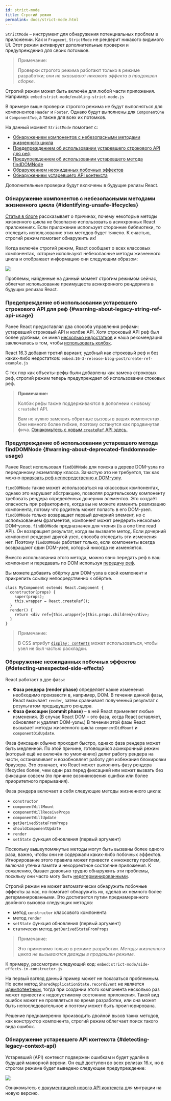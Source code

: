 ```yaml
---
id: strict-mode
title: Строгий режим
permalink: docs/strict-mode.html
---
```


`StrictMode` – инструмент для обнаружения потенциальных проблем в приложении. Как и `Fragment`, `StrictMode` не рендерит никакого видимого UI. Этот режим активирует дополнительные проверки и предупреждения для своих потомков.

> Примечание:
>
> Проверки строгого режима работают только в режиме разработки; _они не оказывают никакого эффекта в продакшен сборке_.

Строгий режим может быть включён для любой части приложения. Например:
`embed:strict-mode/enabling-strict-mode.js`

В примере выше проверки строгого режима *не* будут выполняться для компонентов `Header` и `Footer`. Однако будут выполнены для `ComponentOne` и `ComponentTwo`, а также для всех их потомков.

На данный момент `StrictMode` помогает с:
* [Обнаружением компонентов с небезопасными методами жизненного цикла](#identifying-unsafe-lifecycles)
* [Предепреждением об использовании устаревшего строкового API для реф](#warning-about-legacy-string-ref-api-usage)
* [Предупреждением об использовании устаревшего метода findDOMNode](#warning-about-deprecated-finddomnode-usage)
* [Обраружением неожиданных побочных эффектов](#detecting-unexpected-side-effects)
* [Обнаружением устаревшего API контекста](#detecting-legacy-context-api)

Дополнительные проверки будут включены в будущие релизы React.

### Обнаружение компонентов с небезопасными методами жизненного цикла {#identifying-unsafe-lifecycles}

[Статья в блоге](/blog/2018/03/27/update-on-async-rendering.html) рассказывает о причинах, почему некоторые методы жизненного цикла не безопасно использовать в асинхронных React приложениях. Если приложение использует сторонние библиотеки, то отследить использование этих методов будет тяжело. К счастью, строгий режим помогает обнаружить их!

Когда включён строгий режим, React сообщает о всех классовых компонентах, которые используют небезопасные методы жизненного цикла и отображает информацию они следующим образом:

![](../images/blog/strict-mode-unsafe-lifecycles-warning.png)

Проблемы, найденные на данный момент строгим режимом сейчас, облегчат использование преимуществ асинхронного рендеринга в будущих релизах React.

### Предепреждение об использовании устаревшего строкового API для реф {#warning-about-legacy-string-ref-api-usage}

Ранее React предоставлял два способа управления рефами: устаревший строковый API и колбэк API. Хотя строковый API реф был более удобным, он имел [несколько недостатков](https://github.com/facebook/react/issues/1373) и наша рекомендация заключалась в том, чтобы [использовать колбэк](/docs/refs-and-the-dom.html#legacy-api-string-refs).

React 16.3 добавил третий вариант, удобный как строковый реф и без каких-либо недостатков:
`embed:16-3-release-blog-post/create-ref-example.js`

С тех пор как объекты-рефы были добавлены как замена строковых реф, строгий режим теперь предупреждает об использовании стоковых реф.

> **Примечание:**
>
> Колбэк рефы также поддерживаются в дополнеии к новому `createRef` API.
>
> Вам не нужно заменять обратные вызовы в ваших компонентах. Они немного более гибкие, поэтому останутся как продвинутая фича.
[Ознакомьтесь с новым `createRef` API здесь.](/docs/refs-and-the-dom.html)

### Предупреждение об использовании устаревшего метода findDOMNode {#warning-about-deprecated-finddomnode-usage}

Ранее React использовал `findDOMNode` для поиска в дереве DOM-узла по переданному экземпляру класса. Зачастую это не требуется, так как можно [привязать реф непосредственно к DOM-узлу](/docs/refs-and-the-dom.html#creating-refs).

`findDOMNode` также может использоваться на классовых компонентах, однако это нарушает абстракцию, позволяя родительскому компоненту требовать рендера определённых дочерних элементов. Это создаёт опасность при рефакторинге, когда вы не можете изменить реализацию компонента, потому что родитель может попасть в его DOM-узел. `findDOMNode` только возвращает первый дочерний элемент, но с использованием фрагментов, компонент может рендерить несколько DOM-узлов. `findDOMNode` предназначен для чтения (is a one time read API). Он возвращает результат, когда вы вызваете метод. Если дочерний компонент рендерит другой узел, способа отследить эти изменения нет. Поэтому `findDOMNode` работает только, если компоненты всегда возвращают один DOM-узел, который никогда не изменяется.

Вместо использования этого метода, можно явно передать реф в ваш компонент и передавать по DOM используя [передачу реф](/docs/forwarding-refs.html#forwarding-refs-to-dom-components).

Вы можете добавить обёртку для DOM-узла в свой компонент и прикрепить ссылку непосредственно к обёртке.

```javascript{4,7}
class MyComponent extends React.Component {
  constructor(props) {
    super(props);
    this.wrapper = React.createRef();
  }
  render() {
    return <div ref={this.wrapper}>{this.props.children}</div>;
  }
}
```

> Примечание:
>
> В CSS атрибут [`display: contents`](https://developer.mozilla.org/ru/docs/Web/CSS/display#display_contents) может использоваться, чтобы узел не был частью раскладки.

### Обраружение неожиданных побочных эффектов {#detecting-unexpected-side-effects}

React работает в две фазы:
* **Фаза рендера (render phase)** определяет какие изменения необходимо произвести в, например, DOM. В течении данной фазы, React вызывает `render`, затем сравнивает полученный результат с результатом предыдущего рендера.
* **Фаза фиксации (commit phase)** – в ней React применяет любые изменения. (В случае React DOM – это фаза, когда React вставляет, обновляет и удаляет DOM-узлы.) В течении этой фазы React вызывает методы жизненного цикла `componentDidMount` и `componentDidUpdate`.

Фаза фиксации обычно проходит быстро, однако фаза рендера может быть медленной. По этой причине, готовящийся асинхронный режим (который ещё не включён по умолчанию) делит работу рендера на части, останавливает и возобновляет работу для избежания блокировки браузера. Это означает, что React может выполнить фазу рендера lifecycles более, чем один раз перед фиксацией или может вызвать без фиксации совсем (по причине возникновения ошибки или более приоритетного прерывания).

Фаза рендера включает в себя следующие методы жизненного цикла:
* `constructor`
* `componentWillMount`
* `componentWillReceiveProps`
* `componentWillUpdate`
* `getDerivedStateFromProps`
* `shouldComponentUpdate`
* `render`
* `setState` функция обновления (первый аргумент)

Поскольку вышеупомянутые методы могут быть вызваны более одного раза, важно, чтобы они не содержали каких-либо побочных эффектов. Игнорирование этого правила может привести к множеству проблем, включая утечки памяти и некорректное состояние приложения. К сожалению, бывает довольно трудно обнаружить эти проблемы, поскльку они часто могу быть [недетерминированными](https://ru.wikipedia.org/wiki/%D0%94%D0%B5%D1%82%D0%B5%D1%80%D0%BC%D0%B8%D0%BD%D0%B8%D1%80%D0%BE%D0%B2%D0%B0%D0%BD%D0%BD%D1%8B%D0%B9_%D0%B0%D0%BB%D0%B3%D0%BE%D1%80%D0%B8%D1%82%D0%BC).

Строгий режим не может автоматически обнаружить побочные эффекты за нас, но помогает обнаружить их, сделав их немного более детерминированными. Это достигается путим преднамеренного двойного вызовва следующих методов:

* метод `constructor` классового компонента
* метод `render`
* `setState` функция обновления (первый аргумент)
* статически метод `getDerivedStateFromProps`

> Примечание:
>
> Это применимо только в режиме разработки. _Методы жизненного цикла не вызываются дважды в продакшен режиме._

К примеру, рассмотрим следующий код:
`embed:strict-mode/side-effects-in-constructor.js`

На первый взгляд данный пример может не показаться проблемным. Но если метод `SharedApplicationState.recordEvent` не является [идемпотентным](https://ru.wikipedia.org/wiki/%D0%98%D0%B4%D0%B5%D0%BC%D0%BF%D0%BE%D1%82%D0%B5%D0%BD%D1%82%D0%BD%D0%BE%D1%81%D1%82%D1%8C#%D0%92_%D0%B8%D0%BD%D1%84%D0%BE%D1%80%D0%BC%D0%B0%D1%82%D0%B8%D0%BA%D0%B5), тогда при создании этого компонента несколько раз может привести к недопустимому состоянию приложения. Такой вид ошибок может не проявляться во время разработки, или она может быть непоследовательное и поэтому может быть проигнорирована.

Решение преднамеренно производить двойной вызов таких методов, как конструктор компонента, строгий режим облегчает поиск такого вида ошибок.

### Обнаружение устаревшего API контекста {#detecting-legacy-context-api}

Устаревший (API) контекст подвержен ошибкам и будет удалён в будущей мажорной версии. Он ещё доступен во всех релизах 16.x, но в строгом режиме будет выведено следующее предупреждение:

![](../images/blog/warn-legacy-context-in-strict-mode.png)

Ознакомьтесь с [документацией нового API контекста](/docs/context.html) для миграции на новую версию.

